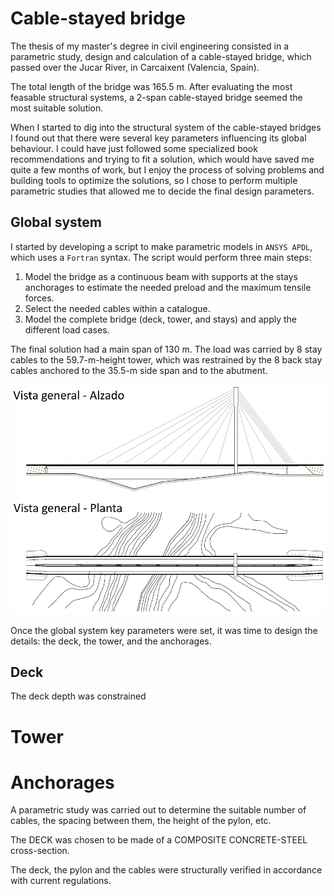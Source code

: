 # Cable-stayed bridge

The thesis of my master's degree in civil engineering consisted in a parametric study, design and calculation of a cable-stayed bridge, which passed over the Jucar River, in Carcaixent (Valencia, Spain).

The total length of the bridge was 165.5 m. After evaluating the most feasable structural systems, a 2-span cable-stayed bridge seemed the most suitable solution.

When I started to dig into the structural system of the cable-stayed bridges I found out that there were several key parameters influencing its global behaviour. I could have just followed some specialized book recommendations and trying to fit a solution, which would have saved me quite a few months of work, but I enjoy the process of solving problems and building tools to optimize the solutions, so I chose to perform multiple parametric studies that allowed me to decide the final design parameters.

## Global system

I started by developing a script to make parametric models in `ANSYS APDL`, which uses a `Fortran` syntax. The script would perform three main steps:
1. Model the bridge as a continuous beam with supports at the stays anchorages to estimate the needed preload and the maximum tensile forces.
2. Select the needed cables within a catalogue.
3. Model the complete bridge (deck, tower, and stays) and apply the different load cases.

The final solution had a main span of 130 m. The load was carried by 8 stay cables to the 59.7-m-height tower, which was restrained by the 8 back stay cables anchored to the 35.5-m side span and to the abutment.

![General view](https://raw.githubusercontent.com/daalgi/my-site/main/posts/001/00-General_view.png)

Once the global system key parameters were set, it was time to design the details: the deck, the tower, and the anchorages.




## Deck

The deck depth was constrained 

# Tower

# Anchorages




A parametric study was carried out to determine the suitable number of cables, the spacing between them, the height of the pylon, etc. 

The DECK was chosen to be made of a COMPOSITE CONCRETE-STEEL cross-section. 

The deck, the pylon and the cables were structurally verified in accordance with current regulations.
